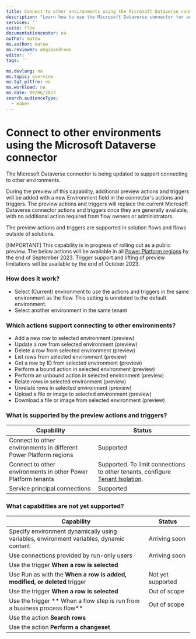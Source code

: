 ```yaml
---
title: Connect to other environments using the Microsoft Dataverse connector | Microsoft Docs
description: "Learn how to use the Microsoft Dataverse connector for actions adn triggers across Power Platform environments."
services: ''
suite: flow
documentationcenter: na
author: matow
ms.author: matow
ms.reviewer: angieandrews
editor: ''
tags: ''

ms.devlang: na
ms.topic: overview
ms.tgt_pltfrm: na
ms.workload: na
ms.date: 09/06/2023
search.audienceType: 
  - maker
---
```


# Connect to other environments using the Microsoft Dataverse connector

The Microsoft Dataverse connector is being updated to support connecting to other environments.

During the preview of this capability, additional preview actions and triggers will be added with a new Environment field in the connector's actions and triggers. The preview actions and triggers will replace the current Microsoft Dataverse connector actions and triggers once they are generally available, with no additional action required from flow owners or administrators.

The preview actions and triggers are supported in solution flows and flows outside of solutions.

[!IMPORTANT]
This capability is in progress of rolling out as a public preview. The below actions will be available in all [Power Platform regions](/power-automate/regions-overview) by the end of September 2023. Trigger support and lifting of preview limitations will be available by the end of October 2023.

### How does it work? 
* Select (Current) environment to use the actions and triggers in the same environment as the flow. This setting is unrelated to the default environment.
* Select another environment in the same tenant

### Which actions support connecting to other environments?

* Add a new row to selected environment (preview)
* Update a row from selected environment (preview)
* Delete a row from selected environment (preview)
* List rows from selected environment (preview)
* Get a row by ID from selected environment (preview)
* Perform a bound action in selected environment (preview)
* Perform an unbound action in selected environment (preview)
* Relate rows in selected environment (preview)
* Unrelate rows in selected environment (preview)
* Upload a file or image to selected environment (preview)
* Download a file or image from selected environment (preview)

### What is supported by the preview actions and triggers?

| Capability | Status |
| --- | --- |
|Connect to other environments in different Power Platform regions| Supported|
|Connect to other environments in other Power Platform tenants| Supported. To limit connections to other tenants, configure [Tenant Isolation](/power-platform/admin/cross-tenant-restrictions). |
|Service principal connections|Supported|

### What capabilities are not yet supported?
| Capability | Status |
| --- | --- |
|Specify environment dynamically using variables, environment variables, dynamic content | Arriving soon |
| Use connections provided by run-only users|Arriving soon|
|Use the trigger  **When a row is selected**||
|Use Run as with the **When a row is added, modified, or deleted** trigger| Not yet supported|
|Use the trigger  **When a row is selected**|Out of scope|
|Use the trigger ** When a flow step is run from a business process flow**|Out of scope|
|Use the action **Search rows** ||
|Use the action **Perform a changeset** ||